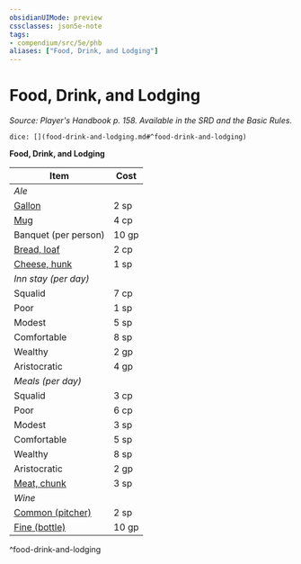 ```yaml
---
obsidianUIMode: preview
cssclasses: json5e-note
tags:
- compendium/src/5e/phb
aliases: ["Food, Drink, and Lodging"]
---
```

# Food, Drink, and Lodging
*Source: Player's Handbook p. 158. Available in the SRD and the Basic Rules.* 

`dice: [](food-drink-and-lodging.md#^food-drink-and-lodging)`

**Food, Drink, and Lodging**

| Item | Cost |
|------|------|
| *Ale* |  |
| [Gallon](/3-Mechanics/CLI/items/ale-gallon.md) | 2 sp |
| [Mug](/3-Mechanics/CLI/items/ale-mug.md) | 4 cp |
| Banquet (per person) | 10 gp |
| [Bread, loaf](/3-Mechanics/CLI/items/loaf-of-bread.md) | 2 cp |
| [Cheese, hunk](/3-Mechanics/CLI/items/hunk-of-cheese.md) | 1 sp |
| *Inn stay (per day)* |  |
| Squalid | 7 cp |
| Poor | 1 sp |
| Modest | 5 sp |
| Comfortable | 8 sp |
| Wealthy | 2 gp |
| Aristocratic | 4 gp |
| *Meals (per day)* |  |
| Squalid | 3 cp |
| Poor | 6 cp |
| Modest | 3 sp |
| Comfortable | 5 sp |
| Wealthy | 8 sp |
| Aristocratic | 2 gp |
| [Meat, chunk](/3-Mechanics/CLI/items/chunk-of-meat.md) | 3 sp |
| *Wine* |  |
| [Common (pitcher)](/3-Mechanics/CLI/items/common-wine-pitcher.md) | 2 sp |
| [Fine (bottle)](/3-Mechanics/CLI/items/fine-wine-bottle.md) | 10 gp |
^food-drink-and-lodging